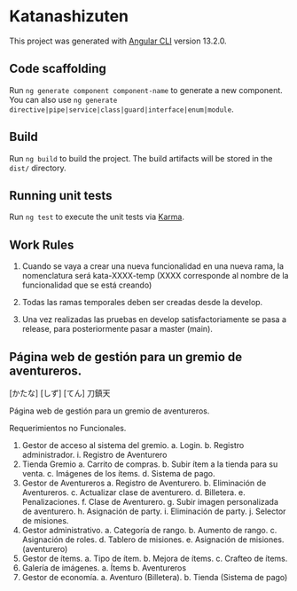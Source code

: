 # Katanashizuten

This project was generated with [Angular CLI](https://github.com/angular/angular-cli) version 13.2.0.

## Code scaffolding

Run `ng generate component component-name` to generate a new component. You can also use `ng generate directive|pipe|service|class|guard|interface|enum|module`.

## Build

Run `ng build` to build the project. The build artifacts will be stored in the `dist/` directory.

## Running unit tests

Run `ng test` to execute the unit tests via [Karma](https://karma-runner.github.io).

## Work Rules

1. Cuando se vaya a crear una nueva funcionalidad en una nueva rama, la nomenclatura será kata-XXXX-temp (XXXX corresponde al nombre de la funcionalidad que se está creando)

2. Todas las ramas temporales deben ser creadas desde la develop.

3. Una vez realizadas las pruebas en develop satisfactoriamente se pasa a release, para posteriormente pasar
a master (main).

## Página web de gestión para un gremio de aventureros.

[かたな] [しず] [てん]
 刀鎮天

Página web de gestión para un gremio de aventureros.

Requerimientos no Funcionales.

1.	Gestor de acceso al sistema del gremio.
    a.	Login.
    b.	Registro administrador.
    i.	Registro de Aventurero
2.	Tienda Gremio
    a.	Carrito de compras.
    b.	Subir ítem a la tienda para su venta.
    c.	Imágenes de los ítems.
    d.	Sistema de pago.
3.	Gestor de Aventureros
    a.	Registro de Aventurero.
    b.	Eliminación de Aventureros.
    c.	Actualizar clase de aventurero.
    d.	Billetera.
    e.	Penalizaciones.
    f.	Clase de Aventurero.
    g.	Subir imagen personalizada de aventurero.
    h.	Asignación de party.
    i.	Eliminación de party.
    j.	Selector de misiones.
4.	Gestor administrativo.
    a.	Categoría de rango.
    b.	Aumento de rango.
    c.	Asignación de roles.
    d.	Tablero de misiones.
    e.	Asignación de misiones. (aventurero)
5.	Gestor de ítems.
    a.	Tipo de ítem.
    b.	Mejora de ítems.
    c.	Crafteo de ítems.
6.	Galería de imágenes.
    a.	Ítems
    b.	Aventureros
7.	Gestor de economía.
    a.	Aventuro (Billetera).
    b.	Tienda (Sistema de pago)
